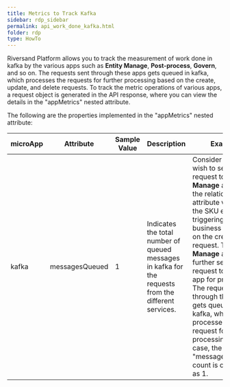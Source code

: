 ```yaml
---
title: Metrics to Track Kafka
sidebar: rdp_sidebar
permalink: api_work_done_kafka.html
folder: rdp
type: HowTo
---
```


Riversand Platform allows you to track the measurement of work done in kafka by the various apps such as **Entity Manage**, **Post-process**, **Govern**, and so on. The requests sent through these apps gets queued in kafka, which processes the requests for further processing based on the create, update, and delete requests. To track the metric operations of various apps, a request object is generated in the API response, where you can view the details in the "appMetrics" nested attribute.  

The following are the properties implemented in the "appMetrics" nested attribute:

| microApp | Attribute | Sample Value | Description | Example |
|----------|-----------|--------------|-------------|---------|
| kafka | messagesQueued | 1 | Indicates the total number of queued messages in kafka for the requests from the different services. | Consider that you wish to send the request to **Entity Manage** app to set the relationship attribute value for the SKU entity by triggering the business rule based on the create request. The **Entity Manage** app further sends the request to **Event** app for processing.  The request sent through this apps gets queued in kafka, which processes the request for processing. In this case, the "messagesQueued" count is considered as 1. |